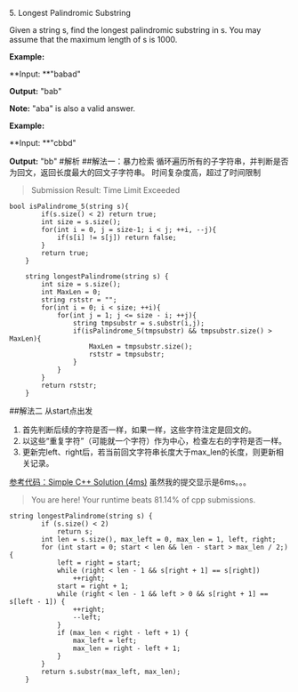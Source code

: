 5\. Longest Palindromic Substring

Given a string s, find the longest palindromic substring in s. You may assume that the maximum length of s is 1000.

**Example:**

**Input: **"babad"

**Output:** "bab"

**Note:** "aba" is also a valid answer.

**Example:**

**Input: **"cbbd"

**Output:** "bb"
#解析
##解法一：暴力检索
循环遍历所有的子字符串，并判断是否为回文，返回长度最大的回文子字符串。
时间复杂度高，超过了时间限制
> Submission Result: Time Limit Exceeded

```
bool isPalindrome_5(string s){
        if(s.size() < 2) return true;
        int size = s.size();
        for(int i = 0, j = size-1; i < j; ++i, --j){
            if(s[i] != s[j]) return false;
        }
        return true;
    }

    string longestPalindrome(string s) {
        int size = s.size();
        int MaxLen = 0;
        string rststr = "";
        for(int i = 0; i < size; ++i){
            for(int j = 1; j <= size - i; ++j){
                string tmpsubstr = s.substr(i,j);
                if(isPalindrome_5(tmpsubstr) && tmpsubstr.size() > MaxLen){
                    MaxLen = tmpsubstr.size();
                    rststr = tmpsubstr;
                }
            }
        }
        return rststr;
    }
```

##解法二
从start点出发

1. 首先判断后续的字符是否一样，如果一样，这些字符注定是回文的。
2. 以这些“重复字符”（可能就一个字符）作为中心，检查左右的字符是否一样。
3. 更新完left、right后，若当前回文字符串长度大于max_len的长度，则更新相关记录。

[参考代码：Simple C++ Solution (4ms)](https://discuss.leetcode.com/topic/12187/simple-c-solution-8ms-13-lines) 虽然我的提交显示是6ms。。。

> You are here! 
Your runtime beats 81.14% of cpp submissions. 

```
string longestPalindrome(string s) {
        if (s.size() < 2)
            return s;
        int len = s.size(), max_left = 0, max_len = 1, left, right;
        for (int start = 0; start < len && len - start > max_len / 2;) {
            left = right = start;
            while (right < len - 1 && s[right + 1] == s[right])
                ++right;
            start = right + 1;
            while (right < len - 1 && left > 0 && s[right + 1] == s[left - 1]) {
                ++right;
                --left;
            }
            if (max_len < right - left + 1) {
                max_left = left;
                max_len = right - left + 1;
            }
        }
        return s.substr(max_left, max_len);
    }
```
